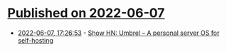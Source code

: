 # [Published on 2022-06-07](index.md)

* [2022-06-07, 17:26:53](https://news.ycombinator.com/item?id=31657527) - [Show HN: Umbrel – A personal server OS for self-hosting](https://umbrel.com)

